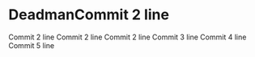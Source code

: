 # DeadmanCommit 2 line
Commit 2 line
Commit 2 line
Commit 2 line
Commit 3 line
Commit 4 line
Commit 5 line
